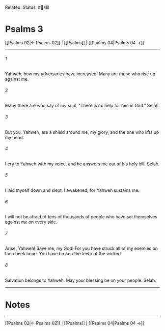 Related:
Status: #📖/🟥
# Psalms 3

[[Psalms 02|← Psalms 02]] | [[Psalms]] | [[Psalms 04|Psalms 04 →]]
***



###### 1 
Yahweh, how my adversaries have increased! Many are those who rise up against me. 

###### 2 
Many there are who say of my soul, "There is no help for him in God." Selah. 

###### 3 
But you, Yahweh, are a shield around me, my glory, and the one who lifts up my head. 

###### 4 
I cry to Yahweh with my voice, and he answers me out of his holy hill. Selah. 

###### 5 
I laid myself down and slept. I awakened; for Yahweh sustains me. 

###### 6 
I will not be afraid of tens of thousands of people who have set themselves against me on every side. 

###### 7 
Arise, Yahweh! Save me, my God! For you have struck all of my enemies on the cheek bone. You have broken the teeth of the wicked. 

###### 8 
Salvation belongs to Yahweh. May your blessing be on your people. Selah.

---
# Notes


***
[[Psalms 02|← Psalms 02]] | [[Psalms]] | [[Psalms 04|Psalms 04 →]]

